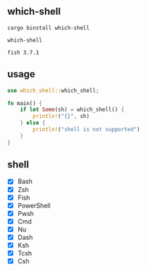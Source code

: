 ## which-shell

```shell
cargo binstall which-shell

which-shell

fish 3.7.1
```

## usage

```rust
use which_shell::which_shell;

fn main() {
    if let Some(sh) = which_shell() {
        println!("{}", sh)
    } else {
        println!("shell is not supported")
    }
}
```

## shell

- [x] Bash
- [x] Zsh
- [x] Fish
- [x] PowerShell
- [x] Pwsh
- [x] Cmd
- [x] Nu
- [x] Dash
- [x] Ksh
- [x] Tcsh
- [x] Csh
